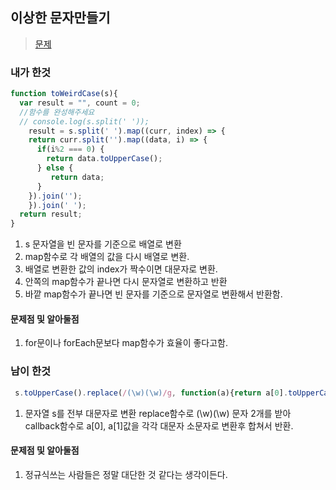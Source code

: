## 이상한 문자만들기
> [문제](https://programmers.co.kr/learn/challenge_codes/114)
### 내가 한것
```javascript
function toWeirdCase(s){
  var result = "", count = 0;
  //함수를 완성해주세요
  // console.log(s.split(' '));
	result = s.split(' ').map((curr, index) => {
    return curr.split('').map((data, i) => {
      if(i%2 === 0) {
      	return data.toUpperCase();
      } else {
     	 return data;
      }
    }).join('');
	}).join(' ');
  return result;
}
```
1. s 문자열을 빈 문자를 기준으로 배열로 변환
2. map함수로 각 배열의 값을 다시 배열로 변환.
3. 배열로 변환한 값의 index가 짝수이면 대문자로 변환.
4. 안쪽의 map함수가 끝나면 다시 문자열로 변환하고 반환
5. 바깥 map함수가 끝나면 빈 문자를 기준으로 문자열로 변환해서 반환함.
#### 문제점 및 알아둘점
1. for문이나 forEach문보다 map함수가 효율이 좋다고함.

### 남이 한것
```javascript
 s.toUpperCase().replace(/(\w)(\w)/g, function(a){return a[0].toUpperCase()+a[1].toLowerCase();})
```
1. 문자열 s를 전부 대문자로 변환 replace함수로 (\w)(\w) 문자 2개를 받아 callback함수로 a[0], a[1]값을 각각 대문자 소문자로 변환후 합쳐서 반환.
#### 문제점 및 알아둘점
1. 정규식쓰는 사람들은 정말 대단한 것 같다는 생각이든다.